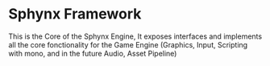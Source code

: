 # **Sphynx Framework**
This is the Core of the Sphynx Engine, It exposes interfaces and implements all the core fonctionality for the Game Engine (Graphics, Input, Scripting with mono, and in the future Audio, Asset Pipeline)
